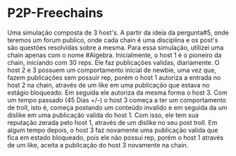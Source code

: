 # P2P-Freechains
Uma simulação composta de 3 host's. A partir da ideia da pergunta#5, onde teremos um forum publico, onde cada chain é uma disciplina e os post's são questões resolvidas sobre a mesma. Para essa simulação, utilizei uma chain apenas com o nome #Algebra.
Inicialmente, o host 1 é o pioneiro da chain, iniciando com 30 reps. Ele faz publicações validas, diariamente. O host 2 e 3 possuem um comportamento inicial de newbie, uma vez que, fazem publicações sem possuir rep, porém o host 1 autoriza a entrada no host 2 na chain, através de um like em uma publicação que estava no estágio bloqueado. Em seguida ele autoriza da mesma forma o host 3.
Com um tempo passado (45 Dias +/-) o host 3 começa a ter um comportamento de troll, isto é, começa postando um conteúdo invalido e em seguida da um dislike em uma publicação valida do host 1. Com isso, ele tem sua reputação zerada pelo host 1, através de um dislike no seu post troll.
Em algum tempo depois, o host 3 faz novamente uma publicação valida que fica em estado bloqueado, pois ele não possui rep, porém o host 1 através de um like, aceita a publicação do host 3 novamente na chain.